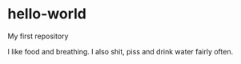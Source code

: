 # hello-world
My first repository

I like food and breathing. I also shit, piss and drink water fairly often.
